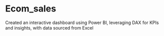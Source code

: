 # Ecom_sales
Created an interactive dashboard using Power BI, leveraging DAX for KPIs and insights, with data sourced from Excel
